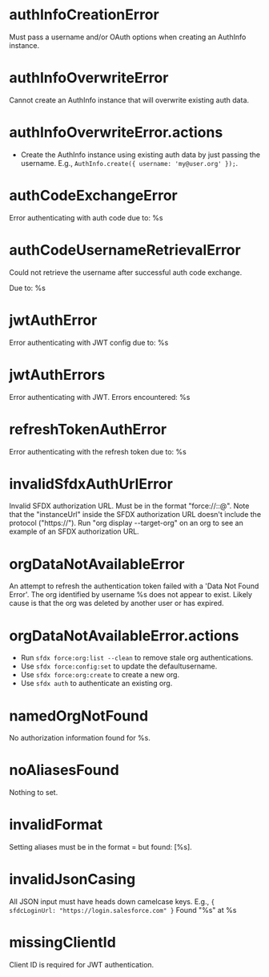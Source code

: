 # authInfoCreationError

Must pass a username and/or OAuth options when creating an AuthInfo instance.

# authInfoOverwriteError

Cannot create an AuthInfo instance that will overwrite existing auth data.

# authInfoOverwriteError.actions

- Create the AuthInfo instance using existing auth data by just passing the username. E.g., `AuthInfo.create({ username: 'my@user.org' });`.

# authCodeExchangeError

Error authenticating with auth code due to: %s

# authCodeUsernameRetrievalError

Could not retrieve the username after successful auth code exchange.

Due to: %s

# jwtAuthError

Error authenticating with JWT config due to: %s

# jwtAuthErrors

Error authenticating with JWT.
Errors encountered:
%s

# refreshTokenAuthError

Error authenticating with the refresh token due to: %s

# invalidSfdxAuthUrlError

Invalid SFDX authorization URL. Must be in the format "force://<clientId>:<clientSecret>:<refreshToken>@<instanceUrl>". Note that the "instanceUrl" inside the SFDX authorization URL doesn\'t include the protocol ("https://"). Run "org display --target-org" on an org to see an example of an SFDX authorization URL.

# orgDataNotAvailableError

An attempt to refresh the authentication token failed with a 'Data Not Found Error'. The org identified by username %s does not appear to exist. Likely cause is that the org was deleted by another user or has expired.

# orgDataNotAvailableError.actions

- Run `sfdx force:org:list --clean` to remove stale org authentications.
- Use `sfdx force:config:set` to update the defaultusername.
- Use `sfdx force:org:create` to create a new org.
- Use `sfdx auth` to authenticate an existing org.

# namedOrgNotFound

No authorization information found for %s.

# noAliasesFound

Nothing to set.

# invalidFormat

Setting aliases must be in the format <key>=<value> but found: [%s].

# invalidJsonCasing

All JSON input must have heads down camelcase keys. E.g., `{ sfdcLoginUrl: "https://login.salesforce.com" }`
Found "%s" at %s

# missingClientId

Client ID is required for JWT authentication.
